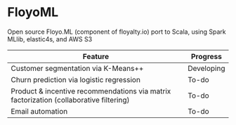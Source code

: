 # FloyoML
Open source Floyo.ML (component of floyalty.io) port to Scala, using Spark MLlib, elastic4s, and AWS S3

| Feature                                                                                 | Progress   |
|-----------------------------------------------------------------------------------------|------------|
| Customer segmentation via K-Means++                                                     | Developing |
| Churn prediction via logistic regression                                                | To-do      |
| Product & incentive recommendations via matrix factorization (collaborative filtering) | To-do      |
| Email automation                                                                        | To-do      |